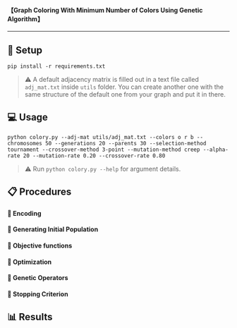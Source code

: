 


#### 【Graph Coloring With Minimum Number of Colors Using Genetic Algorithm】

---

## 🔧 Setup

```console
pip install -r requirements.txt
```

> ⚠️ A default adjacency matrix is filled out in a text file called `adj_mat.txt` inside `utils` folder. You can create another one with the same structure of the default one from your graph and put it in there.

## 💻 Usage

```console
python colory.py --adj-mat utils/adj_mat.txt --colors o r b --chromosomes 50 --generations 20 --parents 30 --selection-method tournament --crossover-method 3-point --mutation-method creep --alpha-rate 20 --mutation-rate 0.20 --crossover-rate 0.80

```

> ⚠️ Run `python colory.py --help` for argument details.

## 📋 Procedures

#### 📌 Encoding

#### 📌 Generating Initial Population

#### 📌 Objective functions

#### 📌 Optimization

#### 📌 Genetic Operators

#### 📌 Stopping Criterion


## 📊 Results